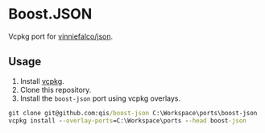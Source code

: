 # Boost.JSON
Vcpkg port for [vinniefalco/json](https://github.com/vinniefalco/json).

## Usage
1. Install [vcpkg](https://github.com/microsoft/vcpkg).
2. Clone this repository.
3. Install the `boost-json` port using vcpkg overlays.

```cmd
git clone git@github.com:qis/boost-json C:\Workspace\ports\boost-json
vcpkg install --overlay-ports=C:\Workspace\ports --head boost-json
```
